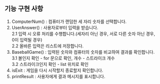 ## 기능 구현 사항
1. ComputerNum() : 컴퓨터가 랜덤한 세 자리 숫자를 선택합니다.   
2. UserAnswer() : 사용자로부터 입력을 받습니다.      
2.1 입력 시 오류 처리를 수행합니다.(세자리 아닌 경우, 서로 다른 숫자 아닌 경우, 0이 입력될 경우)   
2.2 올바른 입력은 리스트에 저장합니다.
3. BaseballGame() : 입력된 숫자와 컴퓨터의 숫자를 비교하여 결과를 확인합니다.   
3.1 볼인지 확인 - for 문으로 확인, 개수 - 스트라이크 개수   
3.2 스트라이크인지 확인 - list 위치로 확인  
4. isExit : 게임을 다시 시작할지 종료할지 확인합니다.
5. printResult : 사용자에게 결과 메시지를 표시합니다.